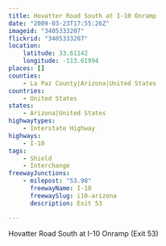 ```yaml
---
title: Hovatter Road South at I-10 Onramp
date: "2009-03-23T17:55:26Z"
imageid: "3405333207"
flickrid: "3405333207"
location:
    latitude: 33.61142
    longitude: -113.61994
places: []
counties:
    - La Paz County|Arizona|United States
countries:
    - United States
states:
    - Arizona|United States
highwaytypes:
    - Interstate Highway
highways:
    - I-10
tags:
    - Shield
    - Interchange
freewayJunctions:
    - milepost: "53.98"
      freewayName: I-10
      freewaySlug: i10-arizona
      description: Exit 53

---
```

Hovatter Road South at I-10 Onramp (Exit 53)
